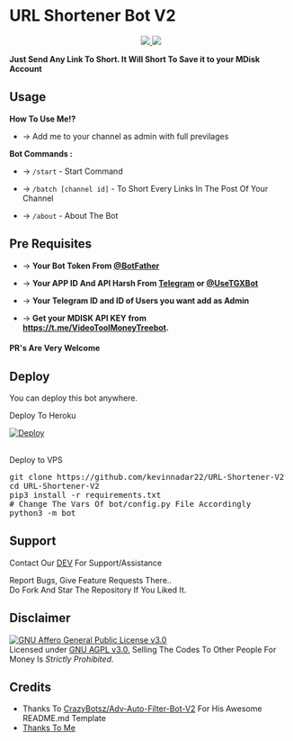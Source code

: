 # URL Shortener Bot V2

<p align="center">
  <a href="https://github.com/kevinnadar22/URL-Shortener-V2/stargazers">
    <img src="https://img.shields.io/github/stars/kevinnadar22/URL-Shortener-V2?style=social">

  </a>
  
  <a href="https://github.com/kevinnadar22/URL-Shortener-V2/fork">
    <img src="https://img.shields.io/github/forks/kevinnadar22/URL-Shortener-V2?label=Fork&style=social">

  </a>  
</p>

__Just Send Any Link To Short. It Will Short To Save it to your MDisk Account__


## Usage

**__How To Use Me!?__**

* -> Add me to your channel as admin with full previlages

**Bot Commands :**


  * -> `/start` - Start Command
  

  * -> `/batch [channel id]` - To Short Every Links In The Post Of Your Channel
  

* -> `/about` - About The Bot


Pre Requisites 
------------------
* -> __Your Bot Token From [@BotFather](http://www.telegram.dog/BotFather)__

* -> __Your APP ID And API Harsh From [Telegram](http://www.my.telegram.org) or [@UseTGXBot](http://www.telegram.dog/UseTGXBot)__

* -> __Your Telegram ID and ID of Users you want add as Admin__

* -> __Get your MDISK API KEY from https://t.me/VideoToolMoneyTreebot.__

#### PR's Are Very Welcome

## Deploy <br>
You can deploy this bot anywhere.

<p>Deploy To Heroku<P>
<p>

<a href="https://heroku.com/deploy?template=https://github.com/Zahidempire/MDISK-Converter-Test">
  <img src="https://www.herokucdn.com/deploy/button.svg" alt="Deploy">
</a>
</p>
<br>
Deploy to VPS
<p>
<pre>
git clone https://github.com/kevinnadar22/URL-Shortener-V2
cd URL-Shortener-V2
pip3 install -r requirements.txt
# Change The Vars Of bot/config.py File Accordingly
python3 -m bot
</pre>


## Support   
Contact Our [DEV](https://www.telegram.dog/ask_admin001) For Support/Assistance    
   
Report Bugs, Give Feature Requests There..   
Do Fork And Star The Repository If You Liked It.

## Disclaimer
[![GNU Affero General Public License v3.0](https://www.gnu.org/graphics/agplv3-155x51.png)](https://www.gnu.org/licenses/agpl-3.0.en.html#header)    
Licensed under [GNU AGPL v3.0.](https://github.com/CrazyBotsz/Adv-Auto-Filter-Bot-V2/blob/main/LICENSE)
Selling The Codes To Other People For Money Is *Strictly Prohibited*.


## Credits

 - Thanks To [CrazyBotsz/Adv-Auto-Filter-Bot-V2](https://github.com/CrazyBotsz/Adv-Auto-Filter-Bot-V2) For His Awesome README.md Template
 - [Thanks To Me](https://github.com/Kevinnadar22)
